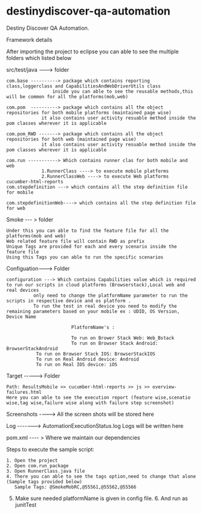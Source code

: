 # destinydiscover-qa-automation
Destiny Discover QA Automation.

Framework details

After importing the project to eclipse you can able to see the multiple folders which listed below

src/test/java ---> folder
	
	com.base ----------> package which contains reporting class,loggerclass and CapabilitiesAndWebDriverUtils class
		             inside you can able to see the reusable methods,this will be common for all the platforms(mob,web)
	
	com.pom  ----------> package which contains all the object repositories for both mobile platforms (maintained page wise)
			     it also contains user activity resuable method inside the pom classes wherever it is applicable
		
	com.pom_RWD -------> package which contains all the object repositories for both web (maintained page wise)
 			     it also contains user activity resuable method inside the pom classes wherever it is applicable	

	com.run -----------> Which contains runner clas for both mobile and web 
			     1.RunnerClass ----> to execute mobile platforms
			     2.RunnerClassWeb ----> to execute Web platforms
	cucumber-html-reports
	com.stepdefinition ---> which contains all the step definition file for mobile
	
	com.stepdefinitionWeb----> which contains all the step definition file for web

Smoke --- > folder

	Under this you can able to find the feature file for all the platforms(mob and web)
	Web related feature file will contain RWD as prefix
	Unique Tags are provided for each and every scenario inside the feature file 
	Using this Tags you can able to run the specific scenarios

Configuation---> Folder
	
	configuration ---> Which contains Capabilities value which is required to run our scripts in cloud platforms (Browserstack),Local web and real devices
			  only need to change the platformName parameter to run the scripts in respective device and os platform . 
			  To run the test in real device you need to modify the remaining parameters based on your mobile ex : UDID, OS Version, Device Name

                            PlatformName's :

                            To run on Brower Stack Web: Web_Bstack
                            To run on Browser Stack Android: BrowserStackAndroid
			   To run on Browser Stack IOS: BrowserStackIOS
			   To run on Real Android device: Android
			   To run on Real IOS device: iOS


Target -----> Folder

	Path: ResultsMobile >> cucumber-html-reports >> js >> overview-failures.html
	Here you can able to see the execution report (feature wise,scenatio wise,tag wise,failure wise along with failure step screenshot)
	
Screenshots ----> All the screen shots will be stored here

Log -------> AutomationExecutionStatus.log   Logs will be written here

pom.xml ---- > Where we maintain our dependencies


Steps to execute the sample script:

	1. Open the project 
	2. Open com.run package
	3. Open RunnerClass.java file
	4. There you can able to see the tags option,need to change that alone (Sample tags provided below)
	   Sample Tags: @SmokeMobRC,@55561,@55562,@55566 
  5.  Make sure needed platformName is given in config file. 
	6. And run as junitTest
